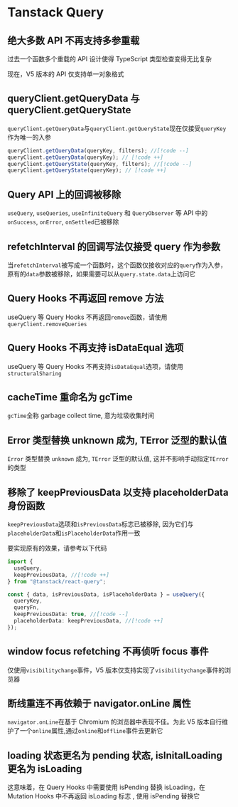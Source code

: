 # Tanstack Query

## 绝大多数 API 不再支持多参重载

过去一个函数多个重载的 API 设计使得 TypeScript 类型检查变得无比复杂

现在，V5 版本的 API 仅支持单一对象格式

## queryClient.getQueryData 与 queryClient.getQueryState

`queryClient.getQueryData`与`queryClient.getQueryState`现在仅接受`queryKey`作为唯一的入参

```ts
queryClient.getQueryData(queryKey, filters); //[!code --]
queryClient.getQueryData(queryKey); // [!code ++]
queryClient.getQueryState(queryKey, filters); //[!code --]
queryClient.getQueryState(queryKey); // [!code ++]
```

## Query API 上的回调被移除

`useQuery`, `useQueries`, `useInfiniteQuery` 和 `QueryObserver` 等 API 中的 `onSuccess`, `onError`, `onSettled`已被移除

## refetchInterval 的回调写法仅接受 query 作为参数

当`refetchInterval`被写成一个函数时，这个函数仅接收对应的`query`作为入参，原有的`data`参数被移除，如果需要可以从`query.state.data`上访问它

## Query Hooks 不再返回 remove 方法

useQuery 等 Query Hooks 不再返回`remove`函数，请使用`queryClient.removeQueries`

## Query Hooks 不再支持 isDataEqual 选项

useQuery 等 Query Hooks 不再支持`isDataEqual`选项，请使用`structuralSharing`

## cacheTime 重命名为 gcTime

`gcTime`全称 garbage collect time, 意为垃圾收集时间

## Error 类型替换 unknown 成为, TError 泛型的默认值

`Error` 类型替换 `unknown` 成为, `TError` 泛型的默认值, 这并不影响手动指定`TError`的类型

## 移除了 keepPreviousData 以支持 placeholderData 身份函数

`keepPreviousData`选项和`isPreviousData`标志已被移除, 因为它们与`placeholderData`和`isPlaceholderData`作用一致

要实现原有的效果，请参考以下代码

```ts
import {
  useQuery,
  keepPreviousData, //[!code ++]
} from "@tanstack/react-query";

const { data, isPreviousData, isPlaceholderData } = useQuery({
  queryKey,
  queryFn,
  keepPreviousData: true, //[!code --]
  placeholderData: keepPreviousData, //[!code ++]
});
```

## window focus refetching 不再侦听 focus 事件

仅使用`visibilitychange`事件，V5 版本仅支持实现了`visibilitychange`事件的浏览器

## 断线重连不再依赖于 navigator.onLine 属性

`navigator.onLine`在基于 Chromium 的浏览器中表现不佳。为此 V5 版本自行维护了一个`online`属性,通过`online`和`offline`事件去更新它

## loading 状态更名为 pending 状态, isInitalLoading 更名为 isLoading

这意味着，在 Query Hooks 中需要使用 isPending 替换 isLoading，在 Mutation Hooks 中不再返回 isLoading 标志
, 使用 isPending 替换它
